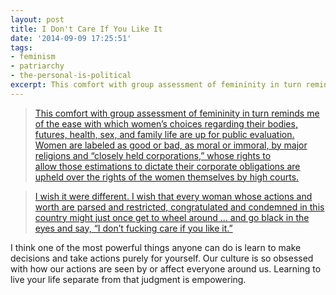 ```yaml
---
layout: post
title: I Don't Care If You Like It
date: '2014-09-09 17:25:51'
tags:
- feminism
- patriarchy
- the-personal-is-political
excerpt: This comfort with group assessment of femininity in turn reminds me of the ease with which women’s choices regarding their bodies, futures, health, sex, and family life are up for public evaluation. Women are labeled as good or bad, as moral or immoral, by major religions and “closely held corporations,” whose rights to allow those estimations to dictate their corporate obligations are upheld over the rights of the women themselves by high courts.
---
```



> [This comfort with group assessment of femininity in turn reminds me of the ease with which women’s choices regarding their bodies, futures, health, sex, and family life are up for public evaluation. Women are labeled as good or bad, as moral or immoral, by major religions and “closely held corporations,” whose rights to allow those estimations to dictate their corporate obligations are upheld over the rights of the women themselves by high courts.](http://www.newrepublic.com/article/118735/problem-esquires-praise-42-year-old-women-amy-poehler)

> [I wish it were different. I wish that every woman whose actions and worth are parsed and restricted, congratulated and condemned in this country might just once get to wheel around … and go black in the eyes and say, “I don’t fucking care if you like it.”](http://www.newrepublic.com/article/118735/problem-esquires-praise-42-year-old-women-amy-poehler)

I think one of the most powerful things anyone can do is learn to make decisions and take actions purely for yourself. Our culture is so obsessed with how our actions are seen by or affect everyone around us. Learning to live your life separate from that judgment is empowering.


